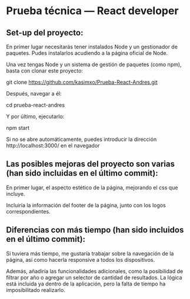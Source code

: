
# Prueba técnica — React developer

## Set-up del proyecto:

En primer lugar necesitarás tener instalados Node y un gestionador de paquetes. Pudes instalarlos acudiendo a la página oficial de Node. 

Una vez tengas Node y un sistema de gestión de paquetes (como npm), basta con clonar este proyecto:

git clone https://github.com/kasimxo/Prueba-React-Andres.git

Después, navegar a él:

cd prueba-react-andres

Y por último, ejecutarlo:

npm start

Si no se abre automáticamente, puedes introducir la dirección http://localhost:3000/ en el navegador


## Las posibles mejoras del proyecto son varias (han sido incluidas en el último commit):

  En primer lugar, el aspecto estético de la página, mejorando el css que incluye.

  Incluiría la información del footer de la página, junto con los logos correspondientes.

## Diferencias con más tiempo (han sido incluidos en el último commit):

  Si tuviera más tiempo, me gustaría trabajar sobre la navegación de la página, así como hacerla responsive a todos los dispositivos. 

  Además, añadiría las funcionalidades adicionales, como la posibilidad de filtrar por año o agregar un selector de cantidad de resultados. La lógica está incluida ya dentro de la aplicación, pero la falta de tiempo ha imposibilitado realizarlo.
   
